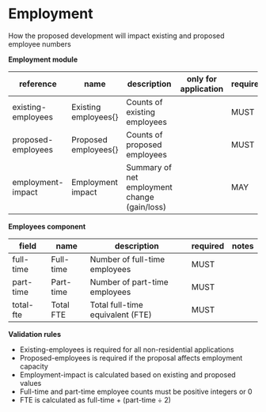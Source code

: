 # Employment

How the proposed development will impact existing and proposed employee numbers

**Employment module**

| reference | name | description | only for application | requirement | notes |
| --- | --- | --- | --- | --- | --- |
| existing-employees | Existing employees{} | Counts of existing employees |  | MUST |  |
| proposed-employees | Proposed employees{} | Counts of proposed employees |  | MUST |  |
| employment-impact | Employment impact | Summary of net employment change (gain/loss) |  | MAY |  |


**Employees component**

field | name | description | required | notes
-- | -- | -- | -- | --
full-time | Full-time | Number of full-time employees | MUST | 
part-time | Part-time | Number of part-time employees | MUST | 
total-fte | Total FTE | Total full-time equivalent (FTE) | MUST | 

**Validation rules**

- Existing-employees is required for all non-residential applications
- Proposed-employees is required if the proposal affects employment capacity
- Employment-impact is calculated based on existing and proposed values
- Full-time and part-time employee counts must be positive integers or 0
- FTE is calculated as full-time + (part-time ÷ 2)